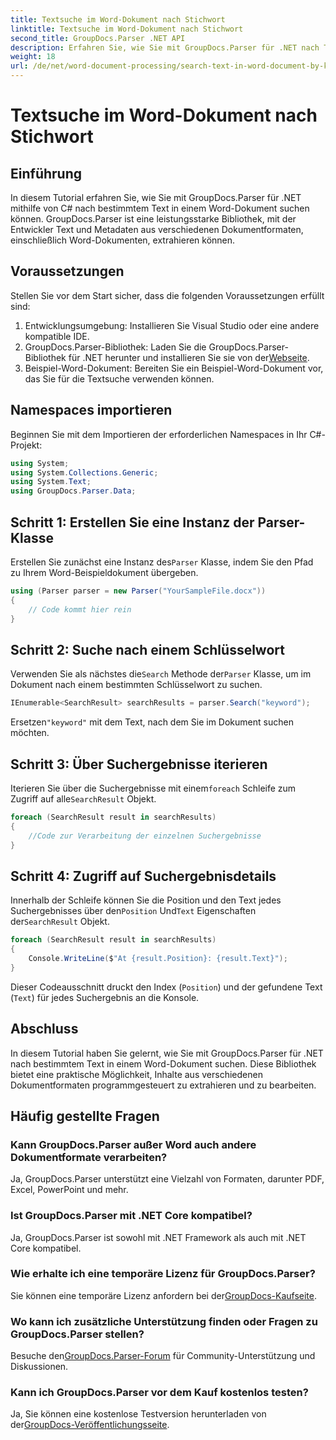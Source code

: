 ```yaml
---
title: Textsuche im Word-Dokument nach Stichwort
linktitle: Textsuche im Word-Dokument nach Stichwort
second_title: GroupDocs.Parser .NET API
description: Erfahren Sie, wie Sie mit GroupDocs.Parser für .NET nach Text in Word-Dokumenten suchen. Extrahieren Sie effizient bestimmte Schlüsselwörter.
weight: 18
url: /de/net/word-document-processing/search-text-in-word-document-by-keyword/
---
```


# Textsuche im Word-Dokument nach Stichwort

## Einführung
In diesem Tutorial erfahren Sie, wie Sie mit GroupDocs.Parser für .NET mithilfe von C# nach bestimmtem Text in einem Word-Dokument suchen können. GroupDocs.Parser ist eine leistungsstarke Bibliothek, mit der Entwickler Text und Metadaten aus verschiedenen Dokumentformaten, einschließlich Word-Dokumenten, extrahieren können.
## Voraussetzungen
Stellen Sie vor dem Start sicher, dass die folgenden Voraussetzungen erfüllt sind:
1. Entwicklungsumgebung: Installieren Sie Visual Studio oder eine andere kompatible IDE.
2.  GroupDocs.Parser-Bibliothek: Laden Sie die GroupDocs.Parser-Bibliothek für .NET herunter und installieren Sie sie von der[Webseite](https://releases.groupdocs.com/parser/net/).
3. Beispiel-Word-Dokument: Bereiten Sie ein Beispiel-Word-Dokument vor, das Sie für die Textsuche verwenden können.

## Namespaces importieren
Beginnen Sie mit dem Importieren der erforderlichen Namespaces in Ihr C#-Projekt:
```csharp
using System;
using System.Collections.Generic;
using System.Text;
using GroupDocs.Parser.Data;
```
## Schritt 1: Erstellen Sie eine Instanz der Parser-Klasse
 Erstellen Sie zunächst eine Instanz des`Parser` Klasse, indem Sie den Pfad zu Ihrem Word-Beispieldokument übergeben.
```csharp
using (Parser parser = new Parser("YourSampleFile.docx"))
{
    // Code kommt hier rein
}
```
## Schritt 2: Suche nach einem Schlüsselwort
 Verwenden Sie als nächstes die`Search` Methode der`Parser` Klasse, um im Dokument nach einem bestimmten Schlüsselwort zu suchen.
```csharp
IEnumerable<SearchResult> searchResults = parser.Search("keyword");
```
 Ersetzen`"keyword"` mit dem Text, nach dem Sie im Dokument suchen möchten.
## Schritt 3: Über Suchergebnisse iterieren
 Iterieren Sie über die Suchergebnisse mit einem`foreach` Schleife zum Zugriff auf alle`SearchResult` Objekt.
```csharp
foreach (SearchResult result in searchResults)
{
    //Code zur Verarbeitung der einzelnen Suchergebnisse
}
```
## Schritt 4: Zugriff auf Suchergebnisdetails
 Innerhalb der Schleife können Sie die Position und den Text jedes Suchergebnisses über den`Position` Und`Text` Eigenschaften der`SearchResult` Objekt.
```csharp
foreach (SearchResult result in searchResults)
{
    Console.WriteLine($"At {result.Position}: {result.Text}");
}
```
Dieser Codeausschnitt druckt den Index (`Position`) und der gefundene Text (`Text`) für jedes Suchergebnis an die Konsole.

## Abschluss
In diesem Tutorial haben Sie gelernt, wie Sie mit GroupDocs.Parser für .NET nach bestimmtem Text in einem Word-Dokument suchen. Diese Bibliothek bietet eine praktische Möglichkeit, Inhalte aus verschiedenen Dokumentformaten programmgesteuert zu extrahieren und zu bearbeiten.

## Häufig gestellte Fragen
### Kann GroupDocs.Parser außer Word auch andere Dokumentformate verarbeiten?
Ja, GroupDocs.Parser unterstützt eine Vielzahl von Formaten, darunter PDF, Excel, PowerPoint und mehr.
### Ist GroupDocs.Parser mit .NET Core kompatibel?
Ja, GroupDocs.Parser ist sowohl mit .NET Framework als auch mit .NET Core kompatibel.
### Wie erhalte ich eine temporäre Lizenz für GroupDocs.Parser?
 Sie können eine temporäre Lizenz anfordern bei der[GroupDocs-Kaufseite](https://purchase.groupdocs.com/temporary-license/).
### Wo kann ich zusätzliche Unterstützung finden oder Fragen zu GroupDocs.Parser stellen?
 Besuche den[GroupDocs.Parser-Forum](https://forum.groupdocs.com/c/parser/17) für Community-Unterstützung und Diskussionen.
### Kann ich GroupDocs.Parser vor dem Kauf kostenlos testen?
 Ja, Sie können eine kostenlose Testversion herunterladen von der[GroupDocs-Veröffentlichungsseite](https://releases.groupdocs.com/).